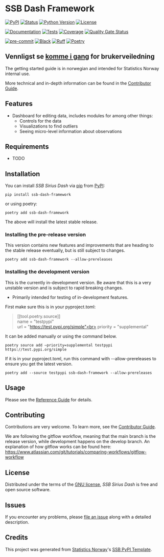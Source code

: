 # SSB Dash Framework

[![PyPI](https://img.shields.io/pypi/v/ssb-dash-framework.svg)][pypi status]
[![Status](https://img.shields.io/pypi/status/ssb-dash-framework.svg)][pypi status]
[![Python Version](https://img.shields.io/pypi/pyversions/ssb-dash-framework)][pypi status]
[![License](https://img.shields.io/pypi/l/ssb-dash-framework)][license]

[![Documentation](https://github.com/statisticsnorway/ssb-dash-framework/actions/workflows/docs.yml/badge.svg)][documentation]
[![Tests](https://github.com/statisticsnorway/ssb-dash-framework/actions/workflows/tests.yml/badge.svg)][tests]
[![Coverage](https://sonarcloud.io/api/project_badges/measure?project=statisticsnorway_ssb-dash-framework&metric=coverage)][sonarcov]
[![Quality Gate Status](https://sonarcloud.io/api/project_badges/measure?project=statisticsnorway_ssb-dash-framework&metric=alert_status)][sonarquality]

[![pre-commit](https://img.shields.io/badge/pre--commit-enabled-brightgreen?logo=pre-commit&logoColor=white)][pre-commit]
[![Black](https://img.shields.io/badge/code%20style-black-000000.svg)][black]
[![Ruff](https://img.shields.io/endpoint?url=https://raw.githubusercontent.com/astral-sh/ruff/main/assets/badge/v2.json)](https://github.com/astral-sh/ruff)
[![Poetry](https://img.shields.io/endpoint?url=https://python-poetry.org/badge/v0.json)][poetry]

[pypi status]: https://pypi.org/project/ssb-dash-framework/
[documentation]: https://statisticsnorway.github.io/ssb-dash-framework
[tests]: https://github.com/statisticsnorway/ssb-dash-framework/actions?workflow=Tests

[sonarcov]: https://sonarcloud.io/summary/overall?id=statisticsnorway_ssb-dash-framework
[sonarquality]: https://sonarcloud.io/summary/overall?id=statisticsnorway_ssb-dash-framework
[pre-commit]: https://github.com/pre-commit/pre-commit
[black]: https://github.com/psf/black
[poetry]: https://python-poetry.org/

## Vennligst se [komme i gang] for brukerveiledning

The getting started guide is in norwegian and intended for Statistics Norway internal use.

More technical and in-depth information can be found in the [Contributor Guide].

## Features
- Dashboard for editing data, includes modules for among other things:
    - Controls for the data
    - Visualizations to find outliers
    - Seeing micro-level information about observations

## Requirements

- TODO

## Installation

You can install _SSB Sirius Dash_ via [pip] from [PyPI]:

```console
pip install ssb-dash-framework
```
or using poetry:
```console
poetry add ssb-dash-framework
```

The above will install the latest stable release.

### Installing the pre-release version

This version contains new features and improvements that are heading to the stable release eventually, but is still subject to changes.

```console
poetry add ssb-dash-framework --allow-prereleases
```

### Installing the development version

This is the currently in-development version. Be aware that this is a very unstable version and is subject to rapid breaking changes.
- Primarily intended for testing of in-development features.

First make sure this is in your pyproject.toml:

> [[tool.poetry.source]]<br>
>name = "testpypi"<br>
>url = "https://test.pypi.org/simple"<br>
>priority = "supplemental"<br>

It can be added manually or using the command below.

```console
poetry source add –priority=supplemental testpypi https://test.pypi.org/simple
```

If it is in your pyproject.toml, run this command with --allow-prereleases to ensure you get the latest version.

```console
poetry add --source testpypi ssb-dash-framework --allow-prereleases
```

## Usage

Please see the [Reference Guide] for details.

## Contributing

Contributions are very welcome.
To learn more, see the [Contributor Guide].

We are following the gitflow workflow, meaning that the main branch is the release version, while development happens on the develop branch.
An explanation of how gitflow works can be found here: https://www.atlassian.com/git/tutorials/comparing-workflows/gitflow-workflow

## License

Distributed under the terms of the [GNU license][license],
_SSB Sirius Dash_ is free and open source software.

## Issues

If you encounter any problems,
please [file an issue] along with a detailed description.

## Credits

This project was generated from [Statistics Norway]'s [SSB PyPI Template].

[statistics norway]: https://www.ssb.no/en
[pypi]: https://pypi.org/
[ssb pypi template]: https://github.com/statisticsnorway/ssb-pypitemplate
[file an issue]: https://github.com/statisticsnorway/ssb-dash-framework/issues
[pip]: https://pip.pypa.io/

<!-- github-only -->

[license]: https://github.com/statisticsnorway/ssb-dash-framework/blob/main/LICENSE
[komme i gang]: https://github.com/statisticsnorway/ssb-dash-framework/blob/main/KOMME_I_GANG.md
[contributor guide]: https://github.com/statisticsnorway/ssb-dash-framework/blob/main/CONTRIBUTING.md
[reference guide]: https://statisticsnorway.github.io/ssb-dash-framework/reference.html
